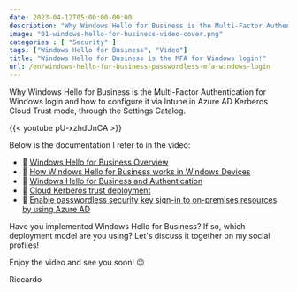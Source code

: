 ```yaml
---
date: 2023-04-12T05:00:00-00:00
description: "Why Windows Hello for Business is the Multi-Factor Authentication for Windows login and how to configure it via Intune in Azure AD Kerberos Cloud Trust mode, through the Settings Catalog."
image: "01-windows-hello-for-business-video-cover.png"
categories : [ "Security" ]
tags: ["Windows Hello for Business", "Video"]
title: "Windows Hello for Business is the MFA for Windows login!"
url: /en/windows-hello-for-business-passwordless-mfa-windows-login
---
```

Why Windows Hello for Business is the Multi-Factor Authentication for Windows login and how to configure it via Intune in Azure AD Kerberos Cloud Trust mode, through the Settings Catalog.

{{< youtube pU-xzhdUnCA >}}

Below is the documentation I refer to in the video:
- 📄 [Windows Hello for Business Overview](https://learn.microsoft.com/en-us/windows/security/identity-protection/hello-for-business/hello-overview)
- 📄 [How Windows Hello for Business works in Windows Devices](https://learn.microsoft.com/en-us/windows/security/identity-protection/hello-for-business/hello-how-it-works)
- 📄 [Windows Hello for Business and Authentication](https://learn.microsoft.com/en-us/windows/security/identity-protection/hello-for-business/hello-how-it-works-authentication)
- 📄 [Cloud Kerberos trust deployment](https://learn.microsoft.com/en-us/windows/security/identity-protection/hello-for-business/hello-hybrid-cloud-kerberos-trust)
- 📄 [Enable passwordless security key sign-in to on-premises resources by using Azure AD](https://learn.microsoft.com/en-us/azure/active-directory/authentication/howto-authentication-passwordless-security-key-on-premises)

Have you implemented Windows Hello for Business? If so, which deployment model are you using? Let's discuss it together on my social profiles!

Enjoy the video and see you soon! 😉

Riccardo